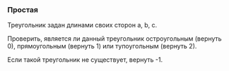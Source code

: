 ### Простая

Треугольник задан длинами своих сторон a, b, c.

Проверить, является ли данный треугольник остроугольным (вернуть 0),
прямоугольным (вернуть 1) или тупоугольным (вернуть 2).

Если такой треугольник не существует, вернуть -1.